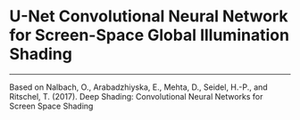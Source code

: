 # U-Net Convolutional Neural Network for Screen-Space Global Illumination Shading

---

Based on Nalbach, O., Arabadzhiyska, E., Mehta, D., Seidel, H.-P., and Ritschel, T. (2017). Deep Shading: Convolutional Neural Networks for Screen Space Shading